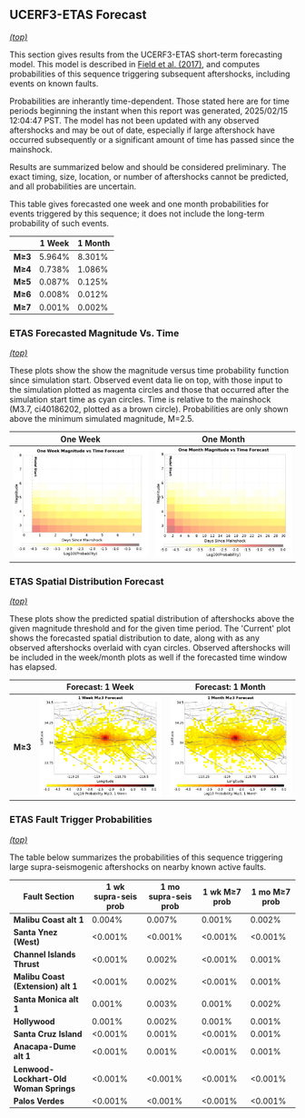 ## UCERF3-ETAS Forecast
*[(top)](#table-of-contents)*

This section gives results from the UCERF3-ETAS short-term forecasting model. This model is described in [Field et al. (2017)](http://bssa.geoscienceworld.org/lookup/doi/10.1785/0120160173), and computes probabilities of this sequence triggering subsequent aftershocks, including events on known faults.

Probabilities are inherantly time-dependent. Those stated here are for time periods beginning the instant when this report was generated, 2025/02/15 12:04:47 PST. The model has not been updated with any observed aftershocks and may be out of date, especially if large aftershock have occurred subsequently or a significant amount of time has passed since the mainshock.

Results are summarized below and should be considered preliminary. The exact timing, size, location, or number of aftershocks cannot be predicted, and all probabilities are uncertain.


This table gives forecasted one week and one month probabilities for events triggered by this sequence; it does not include the long-term probability of such events.

|  | 1 Week | 1 Month |
|-----|-----|-----|
| **M&ge;3** | 5.964% | 8.301% |
| **M&ge;4** | 0.738% | 1.086% |
| **M&ge;5** | 0.087% | 0.125% |
| **M&ge;6** | 0.008% | 0.012% |
| **M&ge;7** | 0.001% | 0.002% |

### ETAS Forecasted Magnitude Vs. Time
*[(top)](#table-of-contents)*

These plots show the show the magnitude versus time probability function since simulation start. Observed event data lie on top, with those input to the simulation plotted as magenta circles and those that occurred after the simulation start time as cyan circles. Time is relative to the mainshock (M3.7, ci40186202, plotted as a brown circle). Probabilities are only shown above the minimum simulated magnitude, M=2.5.

| One Week | One Month |
|-----|-----|
| ![Mag-time plot](resources/mag_time_week.png) | ![Mag-time plot](resources/mag_time_month.png) |

### ETAS Spatial Distribution Forecast
*[(top)](#table-of-contents)*

These plots show the predicted spatial distribution of aftershocks above the given magnitude threshold and for the given time period. The 'Current' plot shows the forecasted spatial distribution to date, along with as any observed aftershocks overlaid with cyan circles. Observed aftershocks will be included in the week/month plots as well if the forecasted time window has elapsed.

|  | Forecast: 1 Week | Forecast: 1 Month |
|-----|-----|-----|
| **M&ge;3** | ![Map](resources/comcat_compare_prob_1wk_m3.png) | ![Map](resources/comcat_compare_prob_1mo_m3.png) |

### ETAS Fault Trigger Probabilities
*[(top)](#table-of-contents)*

The table below summarizes the probabilities of this sequence triggering large supra-seismogenic aftershocks on nearby known active faults.

| Fault Section | 1 wk supra-seis prob | 1 mo supra-seis prob | 1 wk M&ge;7 prob | 1 mo M&ge;7 prob |
|-----|-----|-----|-----|-----|
| **Malibu Coast alt 1** | 0.004% | 0.007% | 0.001% | 0.002% |
| **Santa Ynez (West)** | <0.001% | <0.001% | <0.001% | <0.001% |
| **Channel Islands Thrust** | <0.001% | 0.002% | <0.001% | 0.001% |
| **Malibu Coast (Extension) alt 1** | <0.001% | 0.002% | <0.001% | 0.001% |
| **Santa Monica alt 1** | 0.001% | 0.003% | 0.001% | 0.002% |
| **Hollywood** | 0.001% | 0.002% | 0.001% | 0.001% |
| **Santa Cruz Island** | <0.001% | 0.001% | <0.001% | 0.001% |
| **Anacapa-Dume alt 1** | <0.001% | 0.001% | <0.001% | 0.001% |
| **Lenwood-Lockhart-Old Woman Springs** | <0.001% | <0.001% | <0.001% | <0.001% |
| **Palos Verdes** | <0.001% | <0.001% | <0.001% | <0.001% |
